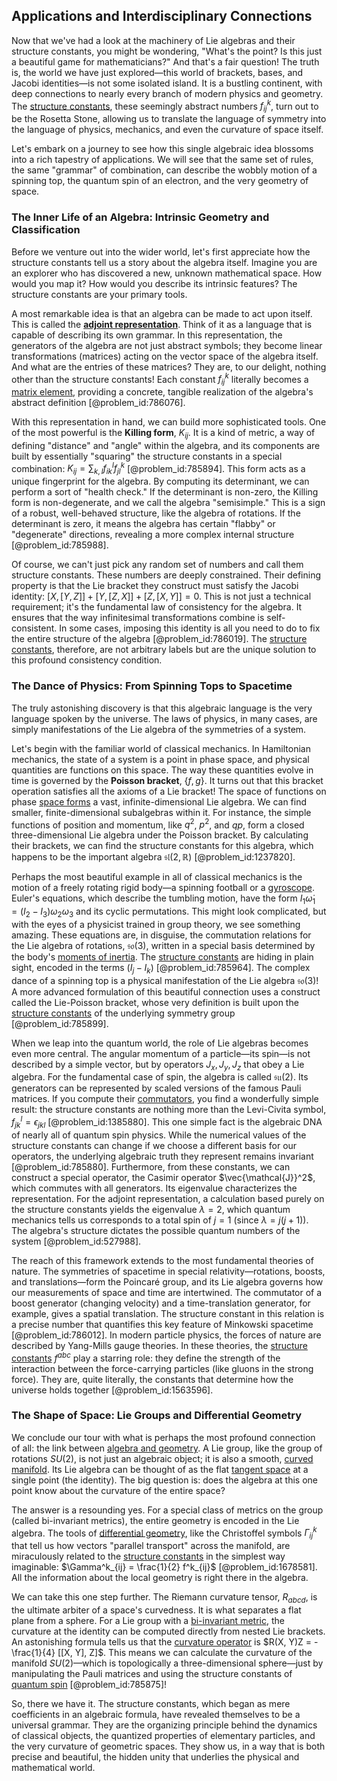 ## Applications and Interdisciplinary Connections

Now that we've had a look at the machinery of Lie algebras and their structure constants, you might be wondering, "What's the point? Is this just a beautiful game for mathematicians?" And that's a fair question! The truth is, the world we have just explored—this world of brackets, bases, and Jacobi identities—is not some isolated island. It is a bustling continent, with deep connections to nearly every branch of modern physics and geometry. The [structure constants](@article_id:157466), these seemingly abstract numbers $f_{ij}^k$, turn out to be the Rosetta Stone, allowing us to translate the language of symmetry into the language of physics, mechanics, and even the curvature of space itself.

Let's embark on a journey to see how this single algebraic idea blossoms into a rich tapestry of applications. We will see that the same set of rules, the same "grammar" of combination, can describe the wobbly motion of a spinning top, the quantum spin of an electron, and the very geometry of space.

### The Inner Life of an Algebra: Intrinsic Geometry and Classification

Before we venture out into the wider world, let's first appreciate how the structure constants tell us a story about the algebra itself. Imagine you are an explorer who has discovered a new, unknown mathematical space. How would you map it? How would you describe its intrinsic features? The structure constants are your primary tools.

A most remarkable idea is that an algebra can be made to act upon itself. This is called the **[adjoint representation](@article_id:146279)**. Think of it as a language that is capable of describing its own grammar. In this representation, the generators of the algebra are not just abstract symbols; they become linear transformations (matrices) acting on the vector space of the algebra itself. And what are the entries of these matrices? They are, to our delight, nothing other than the structure constants! Each constant $f_{ij}^k$ literally becomes a [matrix element](@article_id:135766), providing a concrete, tangible realization of the algebra's abstract definition [@problem_id:786076].

With this representation in hand, we can build more sophisticated tools. One of the most powerful is the **Killing form**, $K_{ij}$. It is a kind of metric, a way of defining "distance" and "angle" within the algebra, and its components are built by essentially "squaring" the structure constants in a special combination: $K_{ij} = \sum_{k,l} f_{ik}^l f_{jl}^k$ [@problem_id:785894]. This form acts as a unique fingerprint for the algebra. By computing its determinant, we can perform a sort of "health check." If the determinant is non-zero, the Killing form is non-degenerate, and we call the algebra "semisimple." This is a sign of a robust, well-behaved structure, like the algebra of rotations. If the determinant is zero, it means the algebra has certain "flabby" or "degenerate" directions, revealing a more complex internal structure [@problem_id:785988].

Of course, we can't just pick any random set of numbers and call them structure constants. These numbers are deeply constrained. Their defining property is that the Lie bracket they construct must satisfy the Jacobi identity: $[X, [Y, Z]] + [Y, [Z, X]] + [Z, [X, Y]] = 0$. This is not just a technical requirement; it's the fundamental law of consistency for the algebra. It ensures that the way infinitesimal transformations combine is self-consistent. In some cases, imposing this identity is all you need to do to fix the entire structure of the algebra [@problem_id:786019]. The [structure constants](@article_id:157466), therefore, are not arbitrary labels but are the unique solution to this profound consistency condition.

### The Dance of Physics: From Spinning Tops to Spacetime

The truly astonishing discovery is that this algebraic language is the very language spoken by the universe. The laws of physics, in many cases, are simply manifestations of the Lie algebra of the symmetries of a system.

Let's begin with the familiar world of classical mechanics. In Hamiltonian mechanics, the state of a system is a point in phase space, and physical quantities are functions on this space. The way these quantities evolve in time is governed by the **Poisson bracket**, $\{f, g\}$. It turns out that this bracket operation satisfies all the axioms of a Lie bracket! The space of functions on phase [space forms](@article_id:185651) a vast, infinite-dimensional Lie algebra. We can find smaller, finite-dimensional subalgebras within it. For instance, the simple functions of position and momentum, like $q^2$, $p^2$, and $qp$, form a closed three-dimensional Lie algebra under the Poisson bracket. By calculating their brackets, we can find the structure constants for this algebra, which happens to be the important algebra $\mathfrak{sl}(2, \mathbb{R})$ [@problem_id:1237820].

Perhaps the most beautiful example in all of classical mechanics is the motion of a freely rotating rigid body—a spinning football or a [gyroscope](@article_id:172456). Euler's equations, which describe the tumbling motion, have the form $I_1 \dot{\omega}_1 = (I_2 - I_3) \omega_2 \omega_3$ and its cyclic permutations. This might look complicated, but with the eyes of a physicist trained in group theory, we see something amazing. These equations are, in disguise, the commutation relations for the Lie algebra of rotations, $\mathfrak{so}(3)$, written in a special basis determined by the body's [moments of inertia](@article_id:173765). The [structure constants](@article_id:157466) are hiding in plain sight, encoded in the terms $(I_j - I_k)$ [@problem_id:785964]. The complex dance of a spinning top is a physical manifestation of the Lie algebra $\mathfrak{so}(3)$! A more advanced formulation of this beautiful connection uses a construct called the Lie-Poisson bracket, whose very definition is built upon the [structure constants](@article_id:157466) of the underlying symmetry group [@problem_id:785899].

When we leap into the quantum world, the role of Lie algebras becomes even more central. The angular momentum of a particle—its spin—is not described by a simple vector, but by operators $J_x, J_y, J_z$ that obey a Lie algebra. For the fundamental case of spin, the algebra is called $\mathfrak{su}(2)$. Its generators can be represented by scaled versions of the famous Pauli matrices. If you compute their [commutators](@article_id:158384), you find a wonderfully simple result: the structure constants are nothing more than the Levi-Civita symbol, $f_{jk}^l = \epsilon_{jkl}$ [@problem_id:1385880]. This one simple fact is the algebraic DNA of nearly all of quantum spin physics. While the numerical values of the structure constants can change if we choose a different basis for our operators, the underlying algebraic truth they represent remains invariant [@problem_id:785880]. Furthermore, from these constants, we can construct a special operator, the Casimir operator $\vec{\mathcal{J}}^2$, which commutes with all generators. Its eigenvalue characterizes the representation. For the adjoint representation, a calculation based purely on the structure constants yields the eigenvalue $\lambda=2$, which quantum mechanics tells us corresponds to a total spin of $j=1$ (since $\lambda=j(j+1)$). The algebra's structure dictates the possible quantum numbers of the system [@problem_id:527988].

The reach of this framework extends to the most fundamental theories of nature. The symmetries of spacetime in special relativity—rotations, boosts, and translations—form the Poincaré group, and its Lie algebra governs how our measurements of space and time are intertwined. The commutator of a boost generator (changing velocity) and a time-translation generator, for example, gives a spatial translation. The structure constant in this relation is a precise number that quantifies this key feature of Minkowski spacetime [@problem_id:786012]. In modern particle physics, the forces of nature are described by Yang-Mills gauge theories. In these theories, the [structure constants](@article_id:157466) $f^{abc}$ play a starring role: they define the strength of the interaction between the force-carrying particles (like gluons in the strong force). They are, quite literally, the constants that determine how the universe holds together [@problem_id:1563596].

### The Shape of Space: Lie Groups and Differential Geometry

We conclude our tour with what is perhaps the most profound connection of all: the link between [algebra and geometry](@article_id:162834). A Lie group, like the group of rotations $SU(2)$, is not just an algebraic object; it is also a smooth, [curved manifold](@article_id:267464). Its Lie algebra can be thought of as the flat [tangent space](@article_id:140534) at a single point (the identity). The big question is: does the algebra at this one point know about the curvature of the entire space?

The answer is a resounding yes. For a special class of metrics on the group (called bi-invariant metrics), the entire geometry is encoded in the Lie algebra. The tools of [differential geometry](@article_id:145324), like the Christoffel symbols $\Gamma^k_{ij}$ that tell us how vectors "parallel transport" across the manifold, are miraculously related to the [structure constants](@article_id:157466) in the simplest way imaginable: $\Gamma^k_{ij} = \frac{1}{2} f^k_{ij}$ [@problem_id:1678581]. All the information about the local geometry is right there in the algebra.

We can take this one step further. The Riemann curvature tensor, $R_{abcd}$, is the ultimate arbiter of a space's curvedness. It is what separates a flat plane from a sphere. For a Lie group with a [bi-invariant metric](@article_id:184348), the curvature at the identity can be computed directly from nested Lie brackets. An astonishing formula tells us that the [curvature operator](@article_id:197512) is $R(X, Y)Z = -\frac{1}{4} [[X, Y], Z]$. This means we can calculate the curvature of the manifold $SU(2)$—which is topologically a three-dimensional sphere—just by manipulating the Pauli matrices and using the structure constants of [quantum spin](@article_id:137265) [@problem_id:785875]!

So, there we have it. The structure constants, which began as mere coefficients in an algebraic formula, have revealed themselves to be a universal grammar. They are the organizing principle behind the dynamics of classical objects, the quantized properties of elementary particles, and the very curvature of geometric spaces. They show us, in a way that is both precise and beautiful, the hidden unity that underlies the physical and mathematical world.